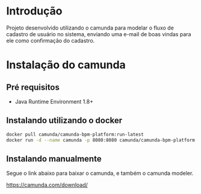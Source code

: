 # Introdução

Projeto desenvolvido utilizando o camunda para modelar o fluxo de cadastro de usuário no sistema, enviando uma e-mail de boas vindas para ele como confirmação do cadastro.

# Instalação do camunda

## Pré requisitos

- Java Runtime Environment 1.8+

## Instalando utilizando o docker

```sh
docker pull camunda/camunda-bpm-platform:run-latest
docker run -d --name camunda -p 8080:8080 camunda/camunda-bpm-platform:run-latest
```

## Instalando manualmente

Segue o link abaixo para baixar o camunda, e também o camunda modeler.

<https://camunda.com/download/>
